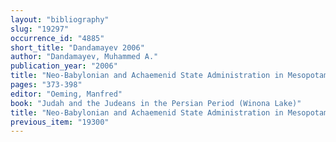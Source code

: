 ```yaml
---
layout: "bibliography"
slug: "19297"
occurrence_id: "4885"
short_title: "Dandamayev 2006"
author: "Dandamayev, Muhammed A."
publication_year: "2006"
title: "Neo-Babylonian and Achaemenid State Administration in Mesopotamia."
pages: "373-398"
editor: "Oeming, Manfred"
book: "Judah and the Judeans in the Persian Period (Winona Lake)"
title: "Neo-Babylonian and Achaemenid State Administration in Mesopotamia."
previous_item: "19300"
---
```

